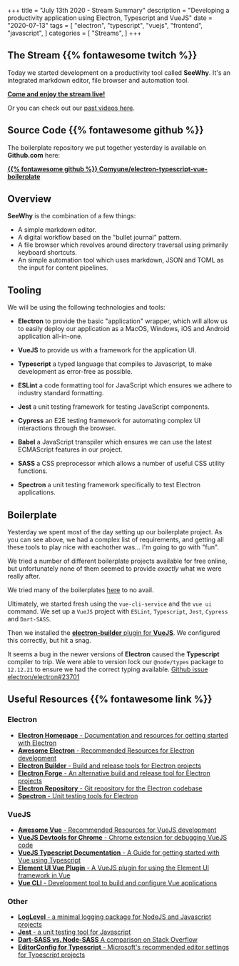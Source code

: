 +++
title = "July 13th 2020 - Stream Summary"
description = "Developing a productivity application using Electron, Typescript and VueJS"
date = "2020-07-13"
tags = [
  "electron",
  "typescript",
  "vuejs",
  "frontend",
  "javascript",
]
categories = [
  "Streams",
]
+++

## The Stream {{% fontawesome twitch %}}

Today we started development on a productivity tool called __SeeWhy__.
It's an integrated markdown editor, file browser and automation tool.

[__Come and enjoy the stream live!__](https://twitch.tv/comyune) 

Or you can check out our [past videos here](https://www.twitch.tv/comyune/videos).


## Source Code {{% fontawesome github %}}

The boilerplate repository we put together yesterday is available on __Github.com__ here:


[__{{% fontawesome github %}} Comyune/electron-typescript-vue-boilerplate__](https://github.com/Comyune/electron-typescript-vue-boilerplate)

<!--more-->


## Overview

__SeeWhy__ is the combination of a few things:

* A simple markdown editor.
* A digital workflow based on the "bullet journal" pattern.
* A file browser which revolves around directory traversal using primarily keyboard shortcuts.
* An simple automation tool which uses markdown, JSON and TOML as the input for content pipelines.


## Tooling

We will be using the following technologies and tools:

* __Electron__ to provide the basic "application" wrapper, which will allow us to easily deploy our application as a MacOS, Windows, iOS and Android application all-in-one.

* __VueJS__ to provide us with a framework for the application UI.

* __Typescript__ a typed language that compiles to Javascript, to make development as error-free as possible.

* __ESLint__ a code formatting tool for JavaScript which ensures we adhere to industry standard formatting.

* __Jest__ a unit testing framework for testing JavaScript components.

* __Cypress__ an E2E testing framework for automating complex UI interactions through the browser.

* __Babel__ a JavaScript transpiler which ensures we can use the latest ECMAScript features in our project.

* __SASS__ a CSS preprocessor which allows a number of useful CSS utility functions.

* __Spectron__ a unit testing framework specifically to test Electron applications.


## Boilerplate

Yesterday we spent most of the day setting up our boilerplate project.
As you can see above, we had a complex list of requirements, and getting all these tools to play nice with eachother was... I'm going to go with "fun".

We tried a number of different boilerplate projects available for
free online, but unfortunately none of them seemed to provide _exactly_ what
we were really after.

We tried many of the boilerplates
[here](https://github.com/sindresorhus/awesome-electron#boilerplates) to no avail.

Ultimately, we started fresh using the `vue-cli-service` and the `vue ui` command. We set up a `VueJS` project with `ESLint`, `Typescript`, `Jest`, `Cypress` and `Dart-SASS`.

Then we installed the [__electron-builder__ plugin for __VueJS__](https://nklayman.github.io/vue-cli-plugin-electron-builder/).
We configured this correctly, but hit a snag.

It seems a bug in the newer versions of __Electron__ caused the __Typescript__ compiler to trip. We were able to version lock our `@node/types` package to `12.12.21` to ensure we had the correct typing available. [Github issue electron/electron#23701](https://github.com/electron/electron/issues/23701) 


## Useful Resources {{% fontawesome link %}}

### Electron

* [__Electron Homepage__ - Documentation and resources for getting started with Electron](https://www.electronjs.org/docs/tutorial/application-architecture#using-electron-apis)
* [__Awesome Electron__ - Recommended Resources for Electron development](https://github.com/sindresorhus/awesome-electron)
* [__Electron Builder__ - Build and release tools for Electron projects](https://www.electron.build/)
* [__Electron Forge__ - An alternative build and release tool for Electron projects](https://www.electronforge.io/)
* [__Electron Repository__ - Git repository for the Electron codebase](https://github.com/electron/electron)
* [__Spectron__ - Unit testing tools for Electron](https://www.electronjs.org/spectron)

### VueJS

* [__Awesome Vue__ - Recommended Resources for VueJS development](https://github.com/vuejs/awesome-vue)
* [__VueJS Devtools for Chrome__ - Chrome extension for debugging VueJS code](https://chrome.google.com/webstore/detail/vuejs-devtools/nhdogjmejiglipccpnnnanhbledajbpd/related)
* [__VueJS Typescript Documentation__ - A Guide for getting started with Vue using Typescript](https://vuejs.org/v2/guide/typescript.html)
* [__Element UI Vue Plugin__ - A VueJS plugin for using the Element UI framework in Vue](https://github.com/ElementUI/vue-cli-plugin-element)
* [__Vue CLI__ - Development tool to build and configure Vue applications](https://cli.vuejs.org/)

### Other

* [__LogLevel__ - a minimal logging package for NodeJS and Javascript projects](https://github.com/pimterry/loglevel)
* [__Jest__ - a unit testing tool for Javascript](https://jestjs.io/docs/en/configuration)
* [__Dart-SASS vs. Node-SASS__ A comparison on Stack Overflow](https://stackoverflow.com/questions/56150402/vue-cli-css-pre-processor-option-dart-sass-vs-node-sass)
* [__EditorConfig for Typescript__ - Microsoft's recommended editor settings for Typescript projects](https://github.com/microsoft/TypeScript/blob/master/.editorconfig)